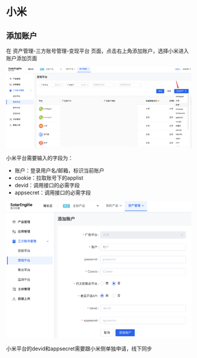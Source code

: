 # 小米

## 添加账户

在 资产管理-三方账号管理-变现平台 页面，点击右上角添加账户，选择小米进入账户添加页面

![](<../../../.gitbook/assets/image (78).png>)

小米平台需要输入的字段为：

* 账户：登录用户名/邮箱，标识当前账户
* cookie：拉取账号下的applist
* devid：调用接口的必需字段
* appsecret：调用接口的必需字段

![](<../../../.gitbook/assets/image (140).png>)

小米平台的devid和appsecret需要跟小米侧单独申请，线下同步
